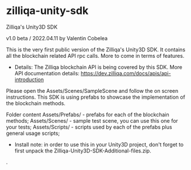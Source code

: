 # zilliqa-unity-sdk
Zilliqa's Unity3D SDK

v1.0 beta / 2022.04.11
by Valentin Cobelea

This is the very first public version of the Zilliqa's Unity3D SDK.
It contains all the blockchain related API rpc calls.
More to come in terms of features.

* Details:
The Zilliqa blockchain API is being covered by this SDK.
More API documentation details: https://dev.zilliqa.com/docs/apis/api-introduction

Please open the Assets/Scenes/SampleScene and follow the on screen instructions.
This SDK is using prefabs to showcase the implementation of the blockchain methods.

Folder content
Assets/Prefabs/ - prefabs for each of the blockchain methods;
Assets/Scenes/  - sample test scene, you can use this one for your tests;
Assets/Scripts/ - scripts used by each of the prefabs plus general usage scripts;


* Install note: in order to use this in your Unity3D project, don't
forget to first unpack the Zilliqa-Unity3D-SDK-Additional-files.zip.

.
